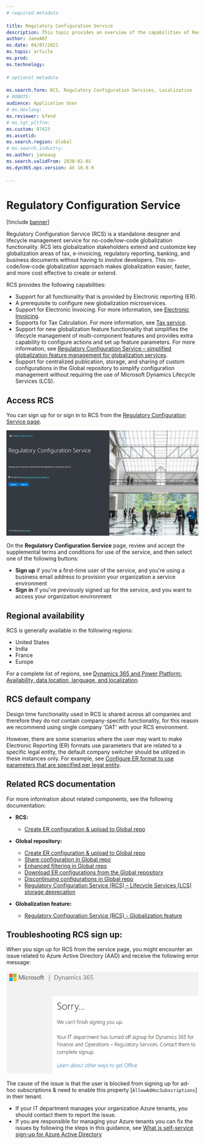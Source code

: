 ```yaml
---
# required metadata

title: Regulatory Configuration Service
description: This topic provides an overview of the capabilities of Regulatory Configuration Service (RCS) and explains how to access the service.
author: JaneA07
ms.date: 04/07/2021
ms.topic: article
ms.prod: 
ms.technology: 

# optional metadata

ms.search.form: RCS, Regulatory Configuration Services, Localization
# ROBOTS: 
audience: Application User
# ms.devlang: 
ms.reviewer: kfend
# ms.tgt_pltfrm: 
ms.custom: 97423
ms.assetid: 
ms.search.region: Global
# ms.search.industry: 
ms.author: janeaug
ms.search.validFrom: 2020-02-01
ms.dyn365.ops.version: AX 10.0.9

---
```

# Regulatory Configuration Service

[!include [banner](../includes/banner.md)]

Regulatory Configuration Service (RCS) is a standalone designer and lifecycle management service for no-code/low-code globalization functionality. RCS lets globalization stakeholders extend and customize key globalization areas of tax, e-invoicing, regulatory reporting, banking, and business documents without having to involve developers. This no-code/low-code globalization approach makes globalization easier, faster, and more cost effective to create or extend.

RCS provides the following capabilities:

- Support for all functionality that is provided by Electronic reporting (ER).
- A prerequisite to configure new globalization microservices.
- Support for Electronic Invoicing. For more information, see [Electronic Invoicing](/dynamics365-release-plan/2021wave1/finance-operations/dynamics365-finance/electronic-invoicing-add-on-dynamics-365-ga).
- Supports for Tax Calculation. For more information, see [Tax service](/dynamics365-release-plan/2021wave1/finance-operations/dynamics365-finance/tax-service-preview).
- Support for new globalization feature functionality that simplifies the lifecycle management of multi-component features and provides extra capability to configure actions and set up feature parameters. For more information, see [Regulatory Configuration Service – simplified globalization feature management for globalization services](/dynamics365-release-plan/2021wave1/finance-operations/dynamics365-finance/regulatory-configuration-service-simplified-globalization-feature-management-globalization-services).
- Support for centralized publication, storage, and sharing of custom configurations in the Global repository to simplify configuration management without requiring the use of Microsoft Dynamics Lifecycle Services (LCS).

## Access RCS

You can sign up for or sign in to RCS from the [Regulatory Configuration Service page](https://marketing.configure.global.dynamics.com/).

![RCS sign-up/sign-in](media/202103_RCS%20Marketing%20page_updated_1.jpg)

On the **Regulatory Configuration Service** page, review and accept the supplemental terms and conditions for use of the service, and then select one of the following buttons:

- **Sign up** if you're a first-time user of the service, and you're using a business email address to provision your organization a service environment
- **Sign in** if you've previously signed up for the service, and you want to access your organization environment

## Regional availability

RCS is generally available in the following regions:

- United States
- India
- France
- Europe

For a complete list of regions, see [Dynamics 365 and Power Platform: Availability, data location, language, and localization](https://aka.ms/dynamics_365_international_availability_deck).

## RCS default company

Design time functionality used in RCS is shared across all companies and therefore they do not contain company-specific functionality, for this reason we recommend using single company 'DAT' with your RCS environment.

However, there are some scenarios where the user may want to make Electronic Reporting (ER) formats use parameters that are related to a specific legal entity, the default company switcher should be utilized in these instances only. For example, see [Configure ER format to use parameters that are specified per legal entity](../../fin-ops-core/dev-itpro/analytics/er-app-specific-parameters-configure-format).

## Related RCS documentation

For more information about related components, see the following documentation:

- **RCS:**

    - [Create ER configuration & upload to Global repo](rcs-global-repo-upload.md)
   
- **Global repository:**

    - [Create ER configuration & upload to Global repo](rcs-global-repo-upload.md)
    - [Share configuration in Global repo](rcs-global-repo-share-configuration.md)
    - [Enhanced filtering in Global repo](enhanced-filtering-global-repo.md)
    - [Download ER configurations from the Global repository](../../fin-ops-core/dev-itpro/analytics/er-download-configurations-global-repo.md)
    - [Discontinuing configurations in Global repo](discontinuing-configurations-rcs-global-repo.md)
    - [Regulatory Configuration Service (RCS) – Lifecycle Services (LCS) storage deprecation](rcs-lcs-repo-dep-faq.md)

- **Globalization feature:**

    - [Regulatory Configuration Service (RCS) - Globalization feature](/dynamics365-release-plan/2021wave1/finance-operations/dynamics365-finance/regulatory-configuration-service-simplified-globalization-feature-management-globalization-services)


## Troubleshooting RCS sign up:

When you sign up for RCS from the service page, you might encounter an issue related to Azure Active Directory (AAD) and receive the following error message:

![RCS sign-up error](media/01_RCSSignUpError.jpg)

The cause of the issue is that the user is blocked from signing up for ad-hoc subscriptions & need to enable this property [`AllowAdHocSubscriptions`] in their tenant. 
- If your IT department manages your organization Azure tenants, you should contact them to report the issue. 
- If you are responsible for managing your Azure tenants you can fix the issues by following the steps in this guidance, see [What is self-service sign-up for Azure Active Directory](https://docs.microsoft.com/en-us/azure/active-directory/enterprise-users/directory-self-service-signup#how-do-i-control-self-service-settings)


